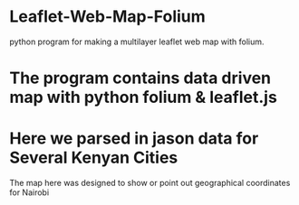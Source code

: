 # Leaflet-Web-Map-Folium
python program for making a multilayer leaflet web map with folium.

# The program contains data driven map with python folium & leaflet.js

# Here we parsed in jason data for Several Kenyan Cities

 The map here was designed to show or point out geographical coordinates for Nairobi 
